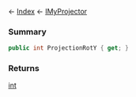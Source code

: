 ← [Index](Api-Index) ← [IMyProjector](Sandbox.ModAPI.Ingame.IMyProjector)

### Summary

```csharp
public int ProjectionRotY { get; }
```

### Returns

[int](https://docs.microsoft.com/en-us/dotnet/api/system.int32?view=netframework-4.6)

